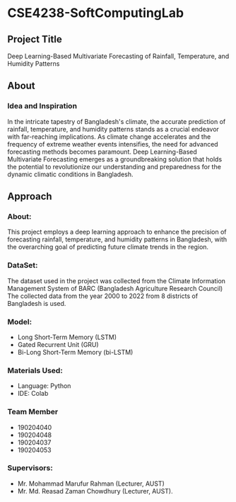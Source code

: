 # CSE4238-SoftComputingLab

## Project Title
Deep Learning-Based Multivariate Forecasting of Rainfall, Temperature, and Humidity Patterns


## About

### Idea and Inspiration
In the intricate tapestry of Bangladesh's climate, the accurate prediction of rainfall, temperature, and humidity patterns stands as a crucial endeavor with far-reaching implications. As climate change accelerates and the frequency of extreme weather events intensifies, the need for advanced forecasting methods becomes paramount. Deep Learning-Based Multivariate Forecasting emerges as a groundbreaking solution that holds the potential to revolutionize our understanding and preparedness for the dynamic climatic conditions in Bangladesh.



## Approach

### About:
This project employs a deep learning approach to enhance the precision of forecasting rainfall, temperature, and humidity patterns in Bangladesh, with the overarching goal of predicting future climate trends in the region.

### DataSet: 
The dataset used in the project was collected from the Climate Information Management System of BARC (Bangladesh Agriculture Research Council)
The collected data from the year 2000 to 2022 from 8 districts of Bangladesh is used.

### Model:
* Long Short-Term Memory (LSTM)
* Gated Recurrent Unit (GRU)
* Bi-Long Short-Term Memory (bi-LSTM)

### Materials Used:
* Language: Python
* IDE: Colab

### Team Member
* 190204040
* 190204048
* 190204037
* 190204053 

### Supervisors: 
* Mr. Mohammad Marufur Rahman (Lecturer, AUST)
* Mr. Md. Reasad Zaman Chowdhury (Lecturer, AUST).




